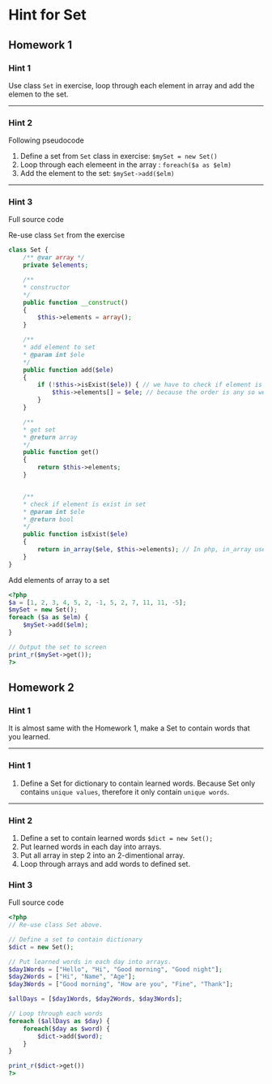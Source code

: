 # Hint for Set

## Homework 1

### Hint 1

Use class `Set` in exercise, loop through each element in array and add the elemen to the set.

-----

### Hint 2

Following pseudocode

1. Define a set from `Set` class in exercise: `$mySet = new Set()`
2. Loop through each elemeent in the array : `foreach($a as $elm)`
3. Add the element to the set: `$mySet->add($elm)`

---

### Hint 3

Full source code

Re-use class `Set` from the exercise

```php
class Set {
    /** @var array */
    private $elements;

    /**
    * constructor
    */
    public function __construct()
    {
        $this->elements = array();
    }

    /**
    * add element to set
    * @param int $ele
    */
    public function add($ele)
    {
        if (!$this->isExist($ele)) { // we have to check if element is existed before adding
            $this->elements[] = $ele; // because the order is any so we can add to the end or beginning
        }
    }

    /**
    * get set
    * @return array
    */
    public function get()
    {
        return $this->elements;
    }


    /**
    * check if element is exist in set
    * @param int $ele
    * @return bool
    */
    public function isExist($ele)
    {
        return in_array($ele, $this->elements); // In php, in_array use to check an element is in array or not
    }
}

```

Add elements of array to a set

```php
<?php
$a = [1, 2, 3, 4, 5, 2, -1, 5, 2, 7, 11, 11, -5];
$mySet = new Set();
foreach ($a as $elm) {
    $mySet->add($elm);
}

// Output the set to screen
print_r($mySet->get());
?>
```

## Homework 2

### Hint 1

It is almost same with the Homework 1, make a Set to contain words that you learned.

-----

### Hint 1

1. Define a Set for dictionary to contain learned words. Because Set only contains `unique values`, therefore it only contain `unique words`.

----

### Hint 2

1. Define a set to contain learned words `$dict = new Set();`
2. Put learned words in each day into arrays.
3. Put all array in step 2 into an 2-dimentional array.
3. Loop through arrays and add words to defined set.

### Hint 3

Full source code

```php
<?php
// Re-use class Set above.

// Define a set to contain dictionary
$dict = new Set();

// Put learned words in each day into arrays.
$day1Words = ["Hello", "Hi", "Good morning", "Good night"];
$day2Words = ["Hi", "Name", "Age"];
$day3Words = ["Good morning", "How are you", "Fine", "Thank"];

$allDays = [$day1Words, $day2Words, $day3Words];

// Loop through each words
foreach ($allDays as $day) {
    foreach($day as $word) {
        $dict->add($word);
    }
}

print_r($dict->get())
?>
